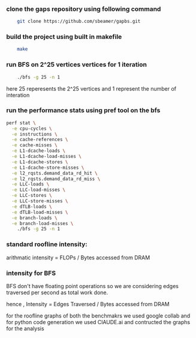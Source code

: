 ### clone the gaps repository using following command 

```bash
    git clone https://github.com/sbeamer/gapbs.git
```

### build the project using built in makefile

```bash
    make
```

### run BFS on 2^25 vertices vertices for 1 iteration

```bash
    ./bfs -g 25 -n 1
```
here 25 reperesents the 2^25 vertices and 1 represent the number of interation 

### run the performance stats using pref tool on the bfs 
```bash
perf stat \
  -e cpu-cycles \
  -e instructions \
  -e cache-references \
  -e cache-misses \
  -e L1-dcache-loads \
  -e L1-dcache-load-misses \
  -e L1-dcache-stores \
  -e L1-dcache-store-misses \
  -e l2_rqsts.demand_data_rd_hit \
  -e l2_rqsts.demand_data_rd_miss \
  -e LLC-loads \
  -e LLC-load-misses \
  -e LLC-stores \
  -e LLC-store-misses \
  -e dTLB-loads \
  -e dTLB-load-misses \
  -e branch-loads \
  -e branch-load-misses \
    ./bfs -g 25 -n 1
```

### standard roofline intensity:

arithmatic intensity = FLOPs / Bytes accessed from DRAM 

### intensity for BFS 

BFS don't have floating point operations so we are considering edges traversed per second as total work done. 

hence , Intensity = Edges Traversed / Bytes accessed from DRAM 

for the roofline graphs of both the benchmakrs we used google collab and for python code generation we used ClAUDE.ai and contructed the graphs for the analysis 